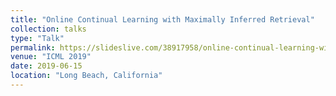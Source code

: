 ```yaml
---
title: "Online Continual Learning with Maximally Inferred Retrieval"
collection: talks
type: "Talk"
permalink: https://slideslive.com/38917958/online-continual-learning-with-maximally-inferred-retrieval
venue: "ICML 2019"
date: 2019-06-15
location: "Long Beach, California"
---
```

